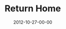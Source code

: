 ---
layout: message
category: message
series: "A Journey Home"
title: "Return Home"
date: 2012-10-27-00-00
message_id: 754
audio: "http://s3.amazonaws.com/crossroads-media/messages/audio/journeyhome_04.mp3"
audio-duration: "47:52"
program: "http://s3.amazonaws.com/crossroads-media/documents/10_27-28_12_HOMEProgram.pdf"
description: "What does it look like to return home? In order to go home, we have to leave behind our misunderstandings of God and ourselves."
video: "http://s3.amazonaws.com/crossroads-media/messages/video/journeyhome_04.mp4"
video-duration: "47:59"
yt-embed-url: "//www.youtube.com/embed/Mp14m1ywIFk"
video-image: "http://s3.amazonaws.com/crossroads-media/images/journeyhome_04_still.jpg"
tag: 
 - tome
 - journey
 - prodigal-son
 - home
 - father
 - program
explicit: false
---